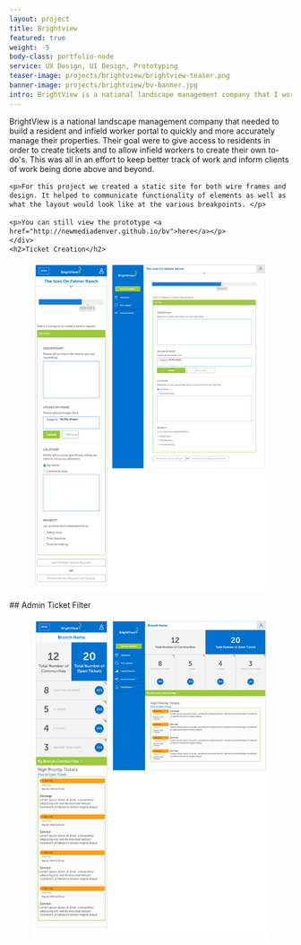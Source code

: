 ```yaml
---
layout: project
title: Brightview
featured: true
weight: -5
body-class: portfolio-node
service: UX Design, UI Design, Prototyping
teaser-image: projects/brightview/brightview-teaser.png
banner-image: projects/brightview/bv-banner.jpg
intro: BrightView is a national landscape management company that I worked on while at NEWMEDIA. I created a complete set of interactive wire-frames that incorporated user flow as well as interactions.
---
```

<section class="information">
<div class="body-content">
	<div class="two-column">
	<p>BrightView is a national landscape management company that needed to build a resident and infield worker portal to quickly and more accurately manage their properties. Their goal were to give access to residents in order to create tickets and to allow infield workers to create their own to-do's. This was all in an effort to keep better track of work and inform clients of work being done above and beyond.</p>

	<p>For this project we created a static site for both wire frames and design. It helped to communicate functionality of elements as well as what the layout would look like at the various breakpoints. </p>

	<p>You can still view the prototype <a href="http://newmediadenver.github.io/bv">here</a></p>
	</div>
	<h2>Ticket Creation</h2>
</div>
</section>

<figure>
	<img src="/assets/img/projects/brightview/bv-ticket.jpg" />
</figure>
## Admin Ticket Filter

<figure>
	<img src="/assets/img/projects/brightview/admin-dashboard-mobile.jpg" />
</figure>